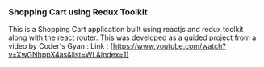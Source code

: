### Shopping Cart using Redux Toolkit
This is a Shopping Cart application built using reactjs and redux toolkit along with the react router.
This was developed as a guided project from a video by Coder's Gyan : 
Link : [https://www.youtube.com/watch?v=XwGNhppX4as&list=WL&index=1]
